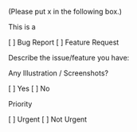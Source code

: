 (Please put x in the following box.)

This is a 

[ ] Bug Report
[ ] Feature Request


Describe the issue/feature you have:





Any Illustration / Screenshots?

[ ] Yes
[ ] No


Priority

[ ] Urgent
[ ] Not Urgent

